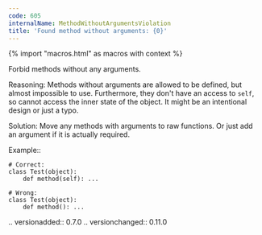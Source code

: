 ```yaml
---
code: 605
internalName: MethodWithoutArgumentsViolation
title: 'Found method without arguments: {0}'
---
```


{% import "macros.html" as macros with context %}

Forbid methods without any arguments.

Reasoning: Methods without arguments are allowed to be defined, but
almost impossible to use. Furthermore, they don't have an access to
`self`, so cannot access the inner state of the object. It might be an
intentional design or just a typo.

Solution: Move any methods with arguments to raw functions. Or just add
an argument if it is actually required.

Example::

    # Correct:
    class Test(object):
        def method(self): ...
    
    # Wrong:
    class Test(object):
        def method(): ...

.. versionadded:: 0.7.0 .. versionchanged:: 0.11.0